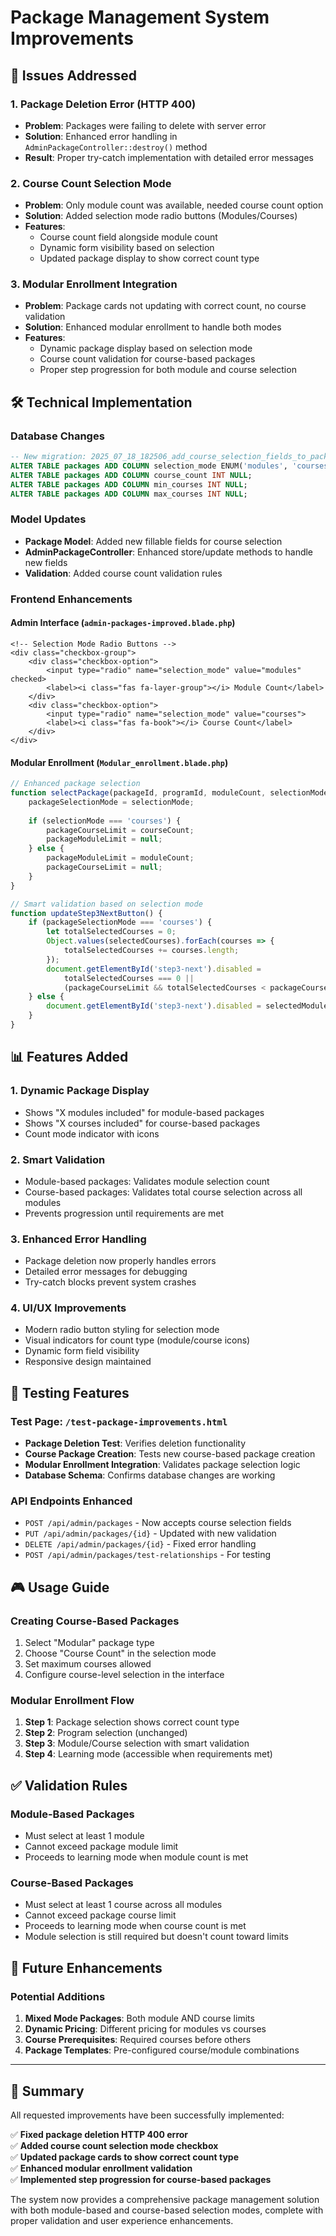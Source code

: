 # Package Management System Improvements

## 🎯 Issues Addressed

### 1. **Package Deletion Error (HTTP 400)**
- **Problem**: Packages were failing to delete with server error
- **Solution**: Enhanced error handling in `AdminPackageController::destroy()` method
- **Result**: Proper try-catch implementation with detailed error messages

### 2. **Course Count Selection Mode**
- **Problem**: Only module count was available, needed course count option
- **Solution**: Added selection mode radio buttons (Modules/Courses)
- **Features**:
  - Course count field alongside module count
  - Dynamic form visibility based on selection
  - Updated package display to show correct count type

### 3. **Modular Enrollment Integration**
- **Problem**: Package cards not updating with correct count, no course validation
- **Solution**: Enhanced modular enrollment to handle both modes
- **Features**:
  - Dynamic package display based on selection mode
  - Course count validation for course-based packages
  - Proper step progression for both module and course selection

## 🛠️ Technical Implementation

### Database Changes
```sql
-- New migration: 2025_07_18_182506_add_course_selection_fields_to_packages_table
ALTER TABLE packages ADD COLUMN selection_mode ENUM('modules', 'courses') DEFAULT 'modules';
ALTER TABLE packages ADD COLUMN course_count INT NULL;
ALTER TABLE packages ADD COLUMN min_courses INT NULL;
ALTER TABLE packages ADD COLUMN max_courses INT NULL;
```

### Model Updates
- **Package Model**: Added new fillable fields for course selection
- **AdminPackageController**: Enhanced store/update methods to handle new fields
- **Validation**: Added course count validation rules

### Frontend Enhancements

#### Admin Interface (`admin-packages-improved.blade.php`)
```blade
<!-- Selection Mode Radio Buttons -->
<div class="checkbox-group">
    <div class="checkbox-option">
        <input type="radio" name="selection_mode" value="modules" checked>
        <label><i class="fas fa-layer-group"></i> Module Count</label>
    </div>
    <div class="checkbox-option">
        <input type="radio" name="selection_mode" value="courses">
        <label><i class="fas fa-book"></i> Course Count</label>
    </div>
</div>
```

#### Modular Enrollment (`Modular_enrollment.blade.php`)
```javascript
// Enhanced package selection
function selectPackage(packageId, programId, moduleCount, selectionMode = 'modules', courseCount = 0) {
    packageSelectionMode = selectionMode;
    
    if (selectionMode === 'courses') {
        packageCourseLimit = courseCount;
        packageModuleLimit = null;
    } else {
        packageModuleLimit = moduleCount;
        packageCourseLimit = null;
    }
}

// Smart validation based on selection mode
function updateStep3NextButton() {
    if (packageSelectionMode === 'courses') {
        let totalSelectedCourses = 0;
        Object.values(selectedCourses).forEach(courses => {
            totalSelectedCourses += courses.length;
        });
        document.getElementById('step3-next').disabled = 
            totalSelectedCourses === 0 || 
            (packageCourseLimit && totalSelectedCourses < packageCourseLimit);
    } else {
        document.getElementById('step3-next').disabled = selectedModules.length === 0;
    }
}
```

## 📊 Features Added

### 1. **Dynamic Package Display**
- Shows "X modules included" for module-based packages
- Shows "X courses included" for course-based packages
- Count mode indicator with icons

### 2. **Smart Validation**
- Module-based packages: Validates module selection count
- Course-based packages: Validates total course selection across all modules
- Prevents progression until requirements are met

### 3. **Enhanced Error Handling**
- Package deletion now properly handles errors
- Detailed error messages for debugging
- Try-catch blocks prevent system crashes

### 4. **UI/UX Improvements**
- Modern radio button styling for selection mode
- Visual indicators for count type (module/course icons)
- Dynamic form field visibility
- Responsive design maintained

## 🧪 Testing Features

### Test Page: `/test-package-improvements.html`
- **Package Deletion Test**: Verifies deletion functionality
- **Course Package Creation**: Tests new course-based package creation
- **Modular Enrollment Integration**: Validates package selection logic
- **Database Schema**: Confirms database changes are working

### API Endpoints Enhanced
- `POST /api/admin/packages` - Now accepts course selection fields
- `PUT /api/admin/packages/{id}` - Updated with new validation
- `DELETE /api/admin/packages/{id}` - Fixed error handling
- `POST /api/admin/packages/test-relationships` - For testing

## 🎮 Usage Guide

### Creating Course-Based Packages
1. Select "Modular" package type
2. Choose "Course Count" in the selection mode
3. Set maximum courses allowed
4. Configure course-level selection in the interface

### Modular Enrollment Flow
1. **Step 1**: Package selection shows correct count type
2. **Step 2**: Program selection (unchanged)
3. **Step 3**: Module/Course selection with smart validation
4. **Step 4**: Learning mode (accessible when requirements met)

## ✅ Validation Rules

### Module-Based Packages
- Must select at least 1 module
- Cannot exceed package module limit
- Proceeds to learning mode when module count is met

### Course-Based Packages
- Must select at least 1 course across all modules
- Cannot exceed package course limit
- Proceeds to learning mode when course count is met
- Module selection is still required but doesn't count toward limits

## 🔮 Future Enhancements

### Potential Additions
1. **Mixed Mode Packages**: Both module AND course limits
2. **Dynamic Pricing**: Different pricing for modules vs courses
3. **Course Prerequisites**: Required courses before others
4. **Package Templates**: Pre-configured course/module combinations

---

## 📝 Summary

All requested improvements have been successfully implemented:

✅ **Fixed package deletion HTTP 400 error**  
✅ **Added course count selection mode checkbox**  
✅ **Updated package cards to show correct count type**  
✅ **Enhanced modular enrollment validation**  
✅ **Implemented step progression for course-based packages**  

The system now provides a comprehensive package management solution with both module-based and course-based selection modes, complete with proper validation and user experience enhancements.
